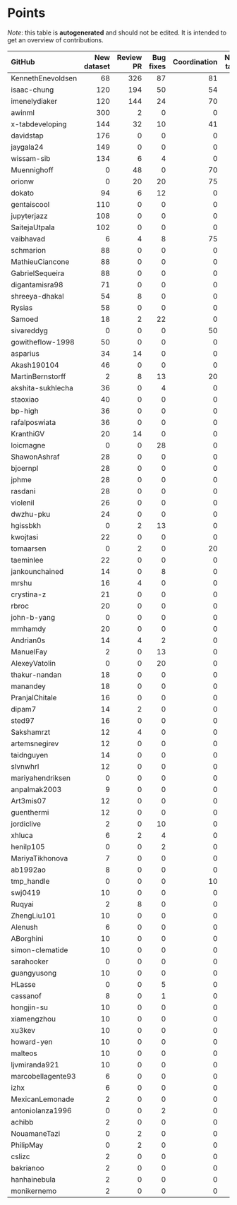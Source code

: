 # Points

_Note_: this table is **autogenerated** and should not be edited. It is intended to get an overview of contributions.

 | GitHub            |   New dataset |   Review PR |   Bug fixes |   Coordination |   New task |   Paper writing |   Dataset annotations |   Running Models |   Total |
|:------------------|--------------:|------------:|------------:|---------------:|-----------:|----------------:|----------------------:|-----------------:|--------:|
| KennethEnevoldsen |            68 |         326 |          87 |             81 |          0 |               0 |                    35 |                0 |     597 |
| isaac-chung       |           120 |         194 |          50 |             54 |          2 |              12 |                     1 |                0 |     433 |
| imenelydiaker     |           120 |         144 |          24 |             70 |          0 |               0 |                     0 |                0 |     358 |
| awinml            |           300 |           2 |           0 |              0 |          0 |               0 |                     0 |                0 |     302 |
| x-tabdeveloping   |           144 |          32 |          10 |             41 |         12 |               0 |                     0 |                0 |     239 |
| davidstap         |           176 |           0 |           0 |              0 |          0 |               0 |                     0 |                0 |     176 |
| jaygala24         |           149 |           0 |           0 |              0 |          0 |               0 |                     0 |                0 |     149 |
| wissam-sib        |           134 |           6 |           4 |              0 |          0 |               0 |                     0 |                0 |     144 |
| Muennighoff       |             0 |          48 |           0 |             70 |          0 |               0 |                     0 |               24 |     142 |
| orionw            |             0 |          20 |          20 |             75 |         10 |               0 |                     0 |                0 |     125 |
| dokato            |            94 |           6 |          12 |              0 |          0 |               0 |                     0 |                0 |     112 |
| gentaiscool       |           110 |           0 |           0 |              0 |          0 |               0 |                     0 |                0 |     110 |
| jupyterjazz       |           108 |           0 |           0 |              0 |          0 |               0 |                     0 |                0 |     108 |
| SaitejaUtpala     |           102 |           0 |           0 |              0 |          0 |               0 |                     0 |                0 |     102 |
| vaibhavad         |             6 |           4 |           8 |             75 |          0 |               0 |                     0 |                0 |      93 |
| schmarion         |            88 |           0 |           0 |              0 |          0 |               0 |                     0 |                0 |      88 |
| MathieuCiancone   |            88 |           0 |           0 |              0 |          0 |               0 |                     0 |                0 |      88 |
| GabrielSequeira   |            88 |           0 |           0 |              0 |          0 |               0 |                     0 |                0 |      88 |
| digantamisra98    |            71 |           0 |           0 |              0 |          0 |               0 |                     0 |                0 |      71 |
| shreeya-dhakal    |            54 |           8 |           0 |              0 |          0 |               0 |                     0 |                0 |      62 |
| Rysias            |            58 |           0 |           0 |              0 |          0 |               0 |                     0 |                0 |      58 |
| Samoed            |            18 |           2 |          22 |              0 |          0 |               0 |                     0 |                9 |      51 |
| sivareddyg        |             0 |           0 |           0 |             50 |          0 |               0 |                     0 |                0 |      50 |
| gowitheflow-1998  |            50 |           0 |           0 |              0 |          0 |               0 |                     0 |                0 |      50 |
| asparius          |            34 |          14 |           0 |              0 |          0 |               0 |                     0 |                0 |      48 |
| Akash190104       |            46 |           0 |           0 |              0 |          0 |               0 |                     0 |                0 |      46 |
| MartinBernstorff  |             2 |           8 |          13 |             20 |          0 |               0 |                     0 |                0 |      43 |
| akshita-sukhlecha |            36 |           0 |           4 |              0 |          0 |               0 |                     0 |                0 |      40 |
| staoxiao          |            40 |           0 |           0 |              0 |          0 |               0 |                     0 |                0 |      40 |
| bp-high           |            36 |           0 |           0 |              0 |          0 |               0 |                     0 |                0 |      36 |
| rafalposwiata     |            36 |           0 |           0 |              0 |          0 |               0 |                     0 |                0 |      36 |
| KranthiGV         |            20 |          14 |           0 |              0 |          0 |               0 |                     0 |                0 |      34 |
| loicmagne         |             0 |           0 |          28 |              0 |          0 |               0 |                     0 |                0 |      28 |
| ShawonAshraf      |            28 |           0 |           0 |              0 |          0 |               0 |                     0 |                0 |      28 |
| bjoernpl          |            28 |           0 |           0 |              0 |          0 |               0 |                     0 |                0 |      28 |
| jphme             |            28 |           0 |           0 |              0 |          0 |               0 |                     0 |                0 |      28 |
| rasdani           |            28 |           0 |           0 |              0 |          0 |               0 |                     0 |                0 |      28 |
| violenil          |            26 |           0 |           0 |              0 |          0 |               0 |                     0 |                0 |      26 |
| dwzhu-pku         |            24 |           0 |           0 |              0 |          0 |               0 |                     0 |                0 |      24 |
| hgissbkh          |             0 |           2 |          13 |              0 |          5 |               3 |                     0 |                0 |      23 |
| kwojtasi          |            22 |           0 |           0 |              0 |          0 |               0 |                     0 |                0 |      22 |
| tomaarsen         |             0 |           2 |           0 |             20 |          0 |               0 |                     0 |                0 |      22 |
| taeminlee         |            22 |           0 |           0 |              0 |          0 |               0 |                     0 |                0 |      22 |
| jankounchained    |            14 |           0 |           8 |              0 |          0 |               0 |                     0 |                0 |      22 |
| mrshu             |            16 |           4 |           0 |              0 |          0 |               0 |                     1 |                0 |      21 |
| crystina-z        |            21 |           0 |           0 |              0 |          0 |               0 |                     0 |                0 |      21 |
| rbroc             |            20 |           0 |           0 |              0 |          0 |               0 |                     0 |                0 |      20 |
| john-b-yang       |             0 |           0 |           0 |              0 |          0 |              20 |                     0 |                0 |      20 |
| mmhamdy           |            20 |           0 |           0 |              0 |          0 |               0 |                     0 |                0 |      20 |
| Andrian0s         |            14 |           4 |           2 |              0 |          0 |               0 |                     0 |                0 |      20 |
| ManuelFay         |             2 |           0 |          13 |              0 |          5 |               0 |                     0 |                0 |      20 |
| AlexeyVatolin     |             0 |           0 |          20 |              0 |          0 |               0 |                     0 |                0 |      20 |
| thakur-nandan     |            18 |           0 |           0 |              0 |          0 |               0 |                     0 |                0 |      18 |
| manandey          |            18 |           0 |           0 |              0 |          0 |               0 |                     0 |                0 |      18 |
| PranjalChitale    |            16 |           0 |           0 |              0 |          0 |               0 |                     0 |                0 |      16 |
| dipam7            |            14 |           2 |           0 |              0 |          0 |               0 |                     0 |                0 |      16 |
| sted97            |            16 |           0 |           0 |              0 |          0 |               0 |                     0 |                0 |      16 |
| Sakshamrzt        |            12 |           4 |           0 |              0 |          0 |               0 |                     0 |                0 |      16 |
| artemsnegirev     |            12 |           0 |           0 |              0 |          0 |               0 |                     2 |                0 |      14 |
| taidnguyen        |            14 |           0 |           0 |              0 |          0 |               0 |                     0 |                0 |      14 |
| slvnwhrl          |            12 |           0 |           0 |              0 |          0 |               0 |                     0 |                0 |      12 |
| mariyahendriksen  |             0 |           0 |           0 |              0 |          0 |              12 |                     0 |                0 |      12 |
| anpalmak2003      |             9 |           0 |           0 |              0 |          0 |               0 |                     3 |                0 |      12 |
| Art3mis07         |            12 |           0 |           0 |              0 |          0 |               0 |                     0 |                0 |      12 |
| guenthermi        |            12 |           0 |           0 |              0 |          0 |               0 |                     0 |                0 |      12 |
| jordiclive        |             2 |           0 |          10 |              0 |          0 |               0 |                     0 |                0 |      12 |
| xhluca            |             6 |           2 |           4 |              0 |          0 |               0 |                     0 |                0 |      12 |
| henilp105         |             0 |           0 |           2 |              0 |          0 |               0 |                     9 |                0 |      11 |
| MariyaTikhonova   |             7 |           0 |           0 |              0 |          0 |               0 |                     4 |                0 |      11 |
| ab1992ao          |             8 |           0 |           0 |              0 |          0 |               0 |                     3 |                0 |      11 |
| tmp_handle        |             0 |           0 |           0 |             10 |          0 |               0 |                     0 |                0 |      10 |
| swj0419           |            10 |           0 |           0 |              0 |          0 |               0 |                     0 |                0 |      10 |
| Ruqyai            |             2 |           8 |           0 |              0 |          0 |               0 |                     0 |                0 |      10 |
| ZhengLiu101       |            10 |           0 |           0 |              0 |          0 |               0 |                     0 |                0 |      10 |
| Alenush           |             6 |           0 |           0 |              0 |          0 |               0 |                     4 |                0 |      10 |
| ABorghini         |            10 |           0 |           0 |              0 |          0 |               0 |                     0 |                0 |      10 |
| simon-clematide   |            10 |           0 |           0 |              0 |          0 |               0 |                     0 |                0 |      10 |
| sarahooker        |             0 |           0 |           0 |              0 |          0 |              10 |                     0 |                0 |      10 |
| guangyusong       |            10 |           0 |           0 |              0 |          0 |               0 |                     0 |                0 |      10 |
| HLasse            |             0 |           0 |           5 |              0 |          0 |               0 |                     5 |                0 |      10 |
| cassanof          |             8 |           0 |           1 |              0 |          0 |               0 |                     0 |                1 |      10 |
| hongjin-su        |            10 |           0 |           0 |              0 |          0 |               0 |                     0 |                0 |      10 |
| xiamengzhou       |            10 |           0 |           0 |              0 |          0 |               0 |                     0 |                0 |      10 |
| xu3kev            |            10 |           0 |           0 |              0 |          0 |               0 |                     0 |                0 |      10 |
| howard-yen        |            10 |           0 |           0 |              0 |          0 |               0 |                     0 |                0 |      10 |
| malteos           |            10 |           0 |           0 |              0 |          0 |               0 |                     0 |                0 |      10 |
| ljvmiranda921     |            10 |           0 |           0 |              0 |          0 |               0 |                     0 |                0 |      10 |
| marcobellagente93 |             6 |           0 |           0 |              0 |          0 |               0 |                     0 |                0 |       6 |
| izhx              |             6 |           0 |           0 |              0 |          0 |               0 |                     0 |                0 |       6 |
| MexicanLemonade   |             2 |           0 |           0 |              0 |          0 |               0 |                     0 |                0 |       2 |
| antoniolanza1996  |             0 |           0 |           2 |              0 |          0 |               0 |                     0 |                0 |       2 |
| achibb            |             2 |           0 |           0 |              0 |          0 |               0 |                     0 |                0 |       2 |
| NouamaneTazi      |             0 |           2 |           0 |              0 |          0 |               0 |                     0 |                0 |       2 |
| PhilipMay         |             0 |           2 |           0 |              0 |          0 |               0 |                     0 |                0 |       2 |
| cslizc            |             2 |           0 |           0 |              0 |          0 |               0 |                     0 |                0 |       2 |
| bakrianoo         |             2 |           0 |           0 |              0 |          0 |               0 |                     0 |                0 |       2 |
| hanhainebula      |             2 |           0 |           0 |              0 |          0 |               0 |                     0 |                0 |       2 |
| monikernemo       |             2 |           0 |           0 |              0 |          0 |               0 |                     0 |                0 |       2 |